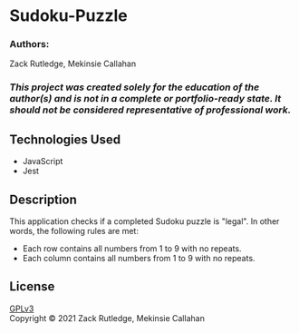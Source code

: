 # Sudoku-Puzzle

### Authors:
Zack Rutledge, Mekinsie Callahan

### _This project was created solely for the education of the author(s) and is not in a complete or portfolio-ready state. It should not be considered representative of professional work._

## Technologies Used
* JavaScript
* Jest

## Description

This application checks if a completed Sudoku puzzle is "legal". In other words, the following rules are met:

* Each row contains all numbers from 1 to 9 with no repeats.
* Each column contains all numbers from 1 to 9 with no repeats.

## License
[GPLv3](https://choosealicense.com/licenses/gpl-3.0/)\
Copyright &copy; 2021 Zack Rutledge, Mekinsie Callahan
